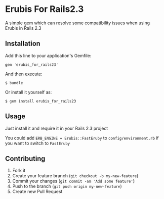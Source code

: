# Erubis For Rails2.3

A simple gem which can resolve some compatibility issues when using Erubis in Rails 2.3

## Installation

Add this line to your application's Gemfile:

    gem 'erubis_for_rails23'

And then execute:

    $ bundle

Or install it yourself as:

    $ gem install erubis_for_rails23

## Usage

Just install it and require it in your Rails 2.3 project

You could add `ERB_ENGINE = Erubis::FastEruby` to `config/environment.rb` if you want to switch to `FastEruby`

## Contributing

1. Fork it
2. Create your feature branch (`git checkout -b my-new-feature`)
3. Commit your changes (`git commit -am 'Add some feature'`)
4. Push to the branch (`git push origin my-new-feature`)
5. Create new Pull Request

